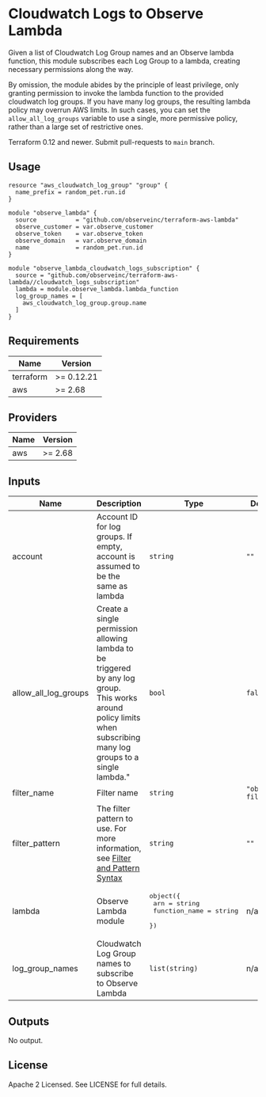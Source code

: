# Cloudwatch Logs to Observe Lambda

Given a list of Cloudwatch Log Group names and an Observe lambda function, this
module subscribes each Log Group to a lambda, creating necessary permissions
along the way.

By omission, the module abides by the principle of least privilege, only
granting permission to invoke the lambda function to the provided cloudwatch
log groups. If you have many log groups, the resulting lambda policy may
overrun AWS limits. In such cases, you can set the `allow_all_log_groups`
variable to use a single, more permissive policy, rather than a large set of
restrictive ones.

Terraform 0.12 and newer. Submit pull-requests to `main` branch.

## Usage

```hcl
resource "aws_cloudwatch_log_group" "group" {
  name_prefix = random_pet.run.id
}

module "observe_lambda" {
  source           = "github.com/observeinc/terraform-aws-lambda"
  observe_customer = var.observe_customer
  observe_token    = var.observe_token
  observe_domain   = var.observe_domain
  name             = random_pet.run.id
}

module "observe_lambda_cloudwatch_logs_subscription" {
  source = "github.com/observeinc/terraform-aws-lambda//cloudwatch_logs_subscription"
  lambda = module.observe_lambda.lambda_function
  log_group_names = [
    aws_cloudwatch_log_group.group.name
  ]
}
```

<!-- BEGINNING OF PRE-COMMIT-TERRAFORM DOCS HOOK -->
## Requirements

| Name | Version |
|------|---------|
| terraform | >= 0.12.21 |
| aws | >= 2.68 |

## Providers

| Name | Version |
|------|---------|
| aws | >= 2.68 |

## Inputs

| Name | Description | Type | Default | Required |
|------|-------------|------|---------|:--------:|
| account | Account ID for log groups. If empty, account is assumed to be the same as lambda | `string` | `""` | no |
| allow\_all\_log\_groups | Create a single permission allowing lambda to be triggered by any log group.<br>This works around policy limits when subscribing many log groups to a single lambda." | `bool` | `false` | no |
| filter\_name | Filter name | `string` | `"observe-filter"` | no |
| filter\_pattern | The filter pattern to use. For more information, see [Filter and Pattern Syntax](https://docs.aws.amazon.com/AmazonCloudWatch/latest/logs/FilterAndPatternSyntax.html) | `string` | `""` | no |
| lambda | Observe Lambda module | <pre>object({<br>    arn           = string<br>    function_name = string<br>  })</pre> | n/a | yes |
| log\_group\_names | Cloudwatch Log Group names to subscribe to Observe Lambda | `list(string)` | n/a | yes |

## Outputs

No output.

<!-- END OF PRE-COMMIT-TERRAFORM DOCS HOOK -->

## License

Apache 2 Licensed. See LICENSE for full details.
